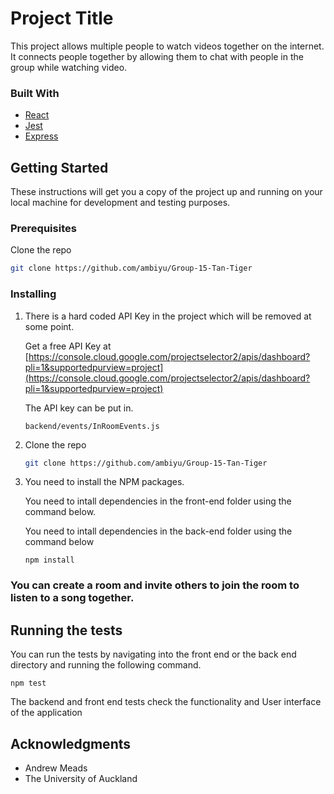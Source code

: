 # Project Title

This project allows multiple people to watch videos together on the internet. It connects people together by allowing them to chat with people in the group while watching video.


### Built With


* [React](https://reactjs.org/)
* [Jest](https://jestjs.io/)
* [Express](https://expressjs.com/)


## Getting Started

These instructions will get you a copy of the project up and running on your local machine for development and testing purposes. 

### Prerequisites

 Clone the repo
   ```sh
   git clone https://github.com/ambiyu/Group-15-Tan-Tiger
   ```


### Installing


1. There is a hard coded API Key in the project which will be removed at some point. 

    Get a free API Key at [https://console.cloud.google.com/projectselector2/apis/dashboard?pli=1&supportedpurview=project](https://console.cloud.google.com/projectselector2/apis/dashboard?pli=1&supportedpurview=project)

    The API key can be put in.
    ```
    backend/events/InRoomEvents.js
    ```

2. Clone the repo
   ```sh
   git clone https://github.com/ambiyu/Group-15-Tan-Tiger
   ```
3. You need to install the NPM packages.

    You need to intall dependencies in the front-end folder using the command below.

    You need to intall dependencies in the back-end folder using the command below

    ```
    npm install
    ```


### You can create a room and invite others to join the room to listen to a song together.


## Running the tests


You can run the tests by navigating into the front end or the back end directory and running the following command.

```
npm test
```
The backend and front end tests check the functionality and User interface of the application 


## Acknowledgments


* Andrew Meads
* The University of Auckland
